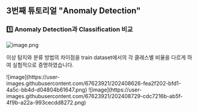 ## 3번째 튜토리얼 "Anomaly Detection"

### 1️⃣ Anomaly Detection과 Classification 비교
![image.png](attachment:image.png)

이상 탐지와 분류 방법의 차이점을 train dataset에서의 각 클래스별 비율을 다르게 하여 실험적으로 증명하였습니다. 

<Classification>
![image](https://user-images.githubusercontent.com/67623921/202408626-fea2f202-bfd1-4a5c-bb4d-d04804b61647.png)

<Anomaly Detection>
![image](https://user-images.githubusercontent.com/67623921/202408729-cdc7216b-ab5f-4f9b-a22a-993cecdd8272.png)
